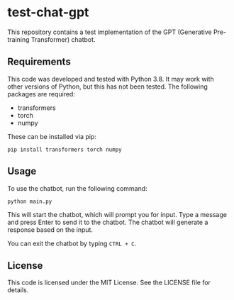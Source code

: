 # test-chat-gpt

This repository contains a test implementation of the GPT (Generative Pre-training Transformer) chatbot.

## Requirements

This code was developed and tested with Python 3.8. It may work with other versions of Python, but this has not been tested. The following packages are required:

- transformers
- torch
- numpy

These can be installed via pip:
```
pip install transformers torch numpy
```

## Usage

To use the chatbot, run the following command:
```
python main.py
```

This will start the chatbot, which will prompt you for input. Type a message and press Enter to send it to the chatbot. The chatbot will generate a response based on the input.

You can exit the chatbot by typing `CTRL + C`.

## License

This code is licensed under the MIT License. See the LICENSE file for details.